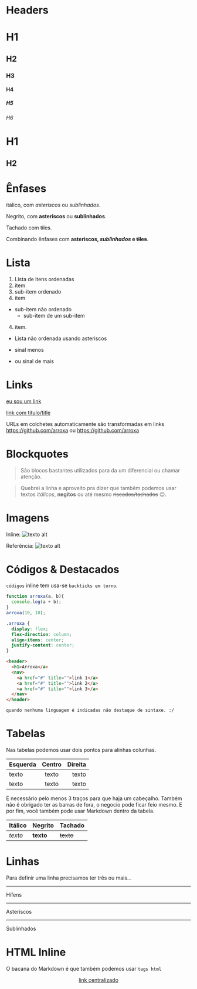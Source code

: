 # Headers

# H1
## H2
### H3
#### H4
##### H5
###### H6

H1
======

H2
------



# Ênfases

itálico, com *asteriscos* ou _sublinhados_.

Negrito, com **asteriscos** ou __sublinhados__.

Tachado com ~~tiles~~.

Combinando ênfases com **asteriscos, _sublinhados_ e ~~tiles~~**.



# Lista

1. Lista de itens ordenadas
2. item
  1. sub-item ordenado
3. item
  * sub-item não ordenado
    * sub-item de um sub-item
4. item.


* Lista não ordenada usando asteriscos
- sinal menos
+ ou sinal de mais



# Links

[eu sou um link](https://github.com/arroxa)

[link com titulo/title](https://github.com/arroxa "Arroxa")

URLs em colchetes automaticamente são transformadas em links https://github.com/arroxa ou <https://github.com/arroxa>



# Blockquotes

> São blocos bastantes utilizados para da um diferencial ou chamar atenção.

> Quebrei a linha e aproveito pra dizer que também podemos usar textos *itálicos*, **negitos** ou até mesmo ~~riscados/tachados~~ :wink:.



# Imagens

Inline:
![texto alt](https://avatars1.githubusercontent.com/u/17159828?v=3&s=80 "Logo Arroxa")

Referência:
![texto alt][logo]

[logo]: https://avatars1.githubusercontent.com/u/17159828?v=3&s=80 "Logo Arroxa"



# Códigos & Destacados

`códigos` inline tem usa-se `backticks em torno`.

```javascript
function arroxa(a, b){
  console.log(a + b);
}
arroxa(10, 10);
```

```css
.arroxa {
  display: flex;
  flex-direction: column;
  align-items: center;
  justify-content: center;
}
```

```html
<header>
  <h1>Arroxa</a>
  <nav>
    <a href="#" title="">link 1</a>
    <a href="#" title="">link 2</a>
    <a href="#" title="">link 3</a>
  </nav>
</header>
```

```
quando nenhuma linguagem é indicadas não destaque de sintaxe. :/
```



# Tabelas

Nas tabelas podemos usar dois pontos para alinhas colunhas.

| Esquerda    | Centro     | Direita    |
| ----------- |:----------:| ----------:|
| texto       | texto      | texto      |
| texto       | texto      | texto      |

É necessário pelo menos 3 traços para que haja um cabeçalho. Também não é obrigado ter as barras de fora, o negocio pode ficar feio mesmo.
E por fim, você também pode usar Markdown dentro da tabela.

Itálico | Negrito | Tachado
--- | --- | ---
*texto* | **texto** | ~~texto~~



# Linhas

Para definir uma linha precisamos ter três ou mais...

---

Hífens

***

Asteriscos

___

Sublinhados




# HTML Inline

O bacana do Markdown é que também podemos usar `tags html`
<p align="center">
  <a href="#">link centralizado</a>
</p>
